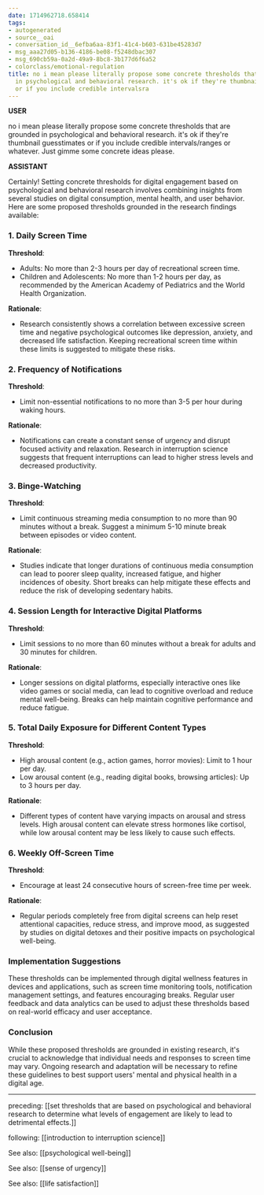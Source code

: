 ```yaml
---
date: 1714962718.658414
tags:
- autogenerated
- source__oai
- conversation_id__6efba6aa-83f1-41c4-b603-631be45283d7
- msg_aaa27d05-b136-4186-be08-f5248dbac307
- msg_690cb59a-0a2d-49a9-8bc8-3b177d6f6a52
- colorclass/emotional-regulation
title: no i mean please literally propose some concrete thresholds that are grounded
  in psychological and behavioral research. it's ok if they're thumbnail guesstimates
  or if you include credible intervalsra
---
```


**USER**

no i mean please literally propose some concrete thresholds that are grounded in psychological and behavioral research. it's ok if they're thumbnail guesstimates or if you include credible intervals/ranges or whatever. Just gimme some concrete ideas please.


**ASSISTANT**

Certainly! Setting concrete thresholds for digital engagement based on psychological and behavioral research involves combining insights from several studies on digital consumption, mental health, and user behavior. Here are some proposed thresholds grounded in the research findings available:

### 1. **Daily Screen Time**

**Threshold**: 
- Adults: No more than 2-3 hours per day of recreational screen time.
- Children and Adolescents: No more than 1-2 hours per day, as recommended by the American Academy of Pediatrics and the World Health Organization.

**Rationale**: 
- Research consistently shows a correlation between excessive screen time and negative psychological outcomes like depression, anxiety, and decreased life satisfaction. Keeping recreational screen time within these limits is suggested to mitigate these risks.

### 2. **Frequency of Notifications**

**Threshold**: 
- Limit non-essential notifications to no more than 3-5 per hour during waking hours.

**Rationale**: 
- Notifications can create a constant sense of urgency and disrupt focused activity and relaxation. Research in interruption science suggests that frequent interruptions can lead to higher stress levels and decreased productivity.

### 3. **Binge-Watching**

**Threshold**: 
- Limit continuous streaming media consumption to no more than 90 minutes without a break. Suggest a minimum 5-10 minute break between episodes or video content.

**Rationale**: 
- Studies indicate that longer durations of continuous media consumption can lead to poorer sleep quality, increased fatigue, and higher incidences of obesity. Short breaks can help mitigate these effects and reduce the risk of developing sedentary habits.

### 4. **Session Length for Interactive Digital Platforms**

**Threshold**: 
- Limit sessions to no more than 60 minutes without a break for adults and 30 minutes for children.

**Rationale**: 
- Longer sessions on digital platforms, especially interactive ones like video games or social media, can lead to cognitive overload and reduce mental well-being. Breaks can help maintain cognitive performance and reduce fatigue.

### 5. **Total Daily Exposure for Different Content Types**

**Threshold**:
- High arousal content (e.g., action games, horror movies): Limit to 1 hour per day.
- Low arousal content (e.g., reading digital books, browsing articles): Up to 3 hours per day.

**Rationale**:
- Different types of content have varying impacts on arousal and stress levels. High arousal content can elevate stress hormones like cortisol, while low arousal content may be less likely to cause such effects.

### 6. **Weekly Off-Screen Time**

**Threshold**:
- Encourage at least 24 consecutive hours of screen-free time per week.

**Rationale**:
- Regular periods completely free from digital screens can help reset attentional capacities, reduce stress, and improve mood, as suggested by studies on digital detoxes and their positive impacts on psychological well-being.

### Implementation Suggestions

These thresholds can be implemented through digital wellness features in devices and applications, such as screen time monitoring tools, notification management settings, and features encouraging breaks. Regular user feedback and data analytics can be used to adjust these thresholds based on real-world efficacy and user acceptance.

### Conclusion

While these proposed thresholds are grounded in existing research, it's crucial to acknowledge that individual needs and responses to screen time may vary. Ongoing research and adaptation will be necessary to refine these guidelines to best support users' mental and physical health in a digital age.


---

preceding: [[set thresholds that are based on psychological and behavioral research to determine what levels of engagement are likely to lead to detrimental effects.]]  


following: [[introduction to interruption science]]

See also: [[psychological well-being]]


See also: [[sense of urgency]]


See also: [[life satisfaction]]